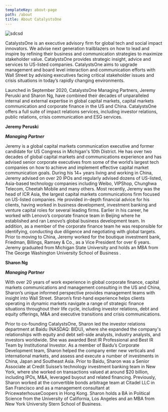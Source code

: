```yaml
---
templateKey: about-page
path: /about
title: About CatalystsOne
---
```

![sdcsd](/img/apple-touch-icon.png "sdfsdf")

CatalystsOne is an executive advisory firm for global tech and social impact innovators. We advise next generation trailblazers on how to lead and inspire by refining their business and communication strategies to maximize stakeholder value. CatalystsOne provides strategic insight, advice and services to US-listed companies. CatalystsOne aims to upgrade management and board level interaction and communication efforts with Wall Street by advising executives facing critical stakeholder issues and crisis situations in today’s rapidly changing environments.

Launched in September 2020, CatalystsOne Managing Partners, Jeremy Peruski and Sharon Ng, have combined their decades of unparalleled internal and external expertise in [](<>)global capital markets, capital markets communication and corporate finance in the US and China. CatalystsOne offers a full suite of impact relations services, including investor relations, public relations, crisis communication and ESG services.

**Jeremy Peruski**

***Managing Partner***

Jeremy is a global capital markets communication executive and former candidate for US Congress in Michigan's 10th District. He has over two decades of global capital markets and communications experience and has advised senior corporate executives from some of the world’s largest tech companies on how to achieve and implement effective capital market communication goals. During his 14+ years living and working in China, Jeremy advised on over 20 IPOs and regularly advised dozens of US-listed, Asia-based technology companies including Weibo, VIPShop, Chunghwa Telecom, Cheetah Mobile and many others. Most recently, Jeremy was the head of ICR Asia, the largest capital markets communications firm focused on US-listed companies. He provided in-depth financial advice for his clients, having worked in business development, investment banking and venture capital roles for several leading firms. Earlier in his career, he worked with Lenovo’s corporate finance team in Beijing where he established and ran Lenovo’s global business development team. In addition, as a member of the corporate finance team he was responsible for identifying, conducting due diligence and negotiating with global targets. Prior to moving to China, Jeremy worked for the boutique investment bank, Friedman, Billings, Ramsey & Co., as a Vice President for over 6 years. Jeremy graduated from Michigan State University and holds an MBA from The George Washington University School of Business .

**Sharon Ng**

***Managing Partner***

With over 20 years of work experience in global corporate finance, capital markets communications and management consulting in the US and China, Sharon’s unique informed perspective provides management teams with insight into Wall Street. Sharon’s first-hand experience helps clients operating in dynamic markets navigate a range of strategic finance situations throughout their life cycle, including investor relations, debt and equity offerings, M&A and executive transitions and crisis communications.

Prior to co-founding CatalystsOne, Sharon led the investor relations department at Baidu (NASDAQ: BIDU), where she expanded the company's relationships with equity and debt sell-side analysts, industry analysts, and investors worldwide. She was awarded Best IR Professional and Best IR Team by Institutional Investor. As a member of Baidu’s Corporate Development team, Sharon helped the company enter new verticals and international markets, and assess and execute a number of investments in China, Japan and Southeast Asia. Prior to Baidu, Sharon was a Senior Associate at Credit Suisse’s technology investment banking team in New York, where she worked on transactions valued at around $20 billion, including IPOs, M&A, leveraged buyout and related financing. Previously, Sharon worked at the convertible bonds arbitrage team at Citadel LLC in San Francisco and as a management consultant at PricewaterhouseCoopers in Hong Kong. Sharon holds a BA in Political Science from the University of California, Los Angeles and an MBA from New York University Stern School of Business.